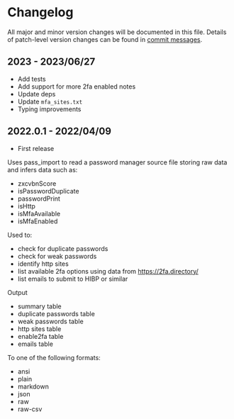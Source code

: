 # Changelog

All major and minor version changes will be documented in this file. Details of
patch-level version changes can be found in [commit messages](../../commits/master).

## 2023 - 2023/06/27

- Add tests
- Add support for more 2fa enabled notes
- Update deps
- Update `mfa_sites.txt`
- Typing improvements

## 2022.0.1 - 2022/04/09

- First release

Uses pass_import to read a password manager source file storing raw data and infers data such as:

- zxcvbnScore
- isPasswordDuplicate
- passwordPrint
- isHttp
- isMfaAvailable
- isMfaEnabled

Used to:

- check for duplicate passwords
- check for weak passwords
- identify http sites
- list available 2fa options using data from https://2fa.directory/
- list emails to submit to HIBP or similar

Output

- summary table
- duplicate passwords table
- weak passwords table
- http sites table
- enable2fa table
- emails table

To one of the following formats:

- ansi
- plain
- markdown
- json
- raw
- raw-csv
